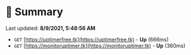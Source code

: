# 📖 Summary
Last updated: **8/9/2021, 5:48:56 AM**

- `GET` [https://uptimerfree.tk](https://uptimerfree.tk) - **Up** (666ms)
- `GET` [https://monitoruptimer.tk](https://monitoruptimer.tk) - **Up** (360ms)

